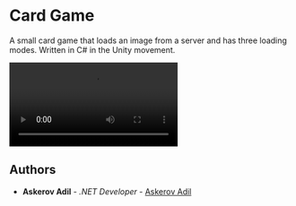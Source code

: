# Card Game 


A small card game that loads an image from a server and has three loading modes. 
Written in C# in the Unity movement.

<video src="https://github.com/AskerovAdil/CardGame/blob/main/CardGame.wmv" autoplay >
  Sorry, your browser doesn't support embedded videos,
  but don't worry, you can <a href="https://github.com/AskerovAdil/CardGame/blob/main/CardGame.wmv">download it</a>
  and watch it with your favorite video player!
</video>


## Authors

* **Askerov Adil** - *.NET Developer* - [Askerov Adil](https://github.com/AskerovAdil)

